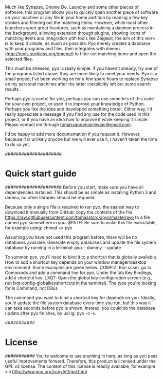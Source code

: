Much like Synapse, Gnome Do, Launchy and some other pieces of software, this program allows you to quickly open another piece of software on your machine or any file in your home partition by reading a few key strokes and filtering out the matching items. However, while most other launchers sport great feastures, such as maintaining a daemon process in the background, allowing extension through plugins, showing icons of matching items and integration with tools like Zeigeist, the aim of this work is to keep it simple, as much as possible. Pyo merely creates a database with your programs and files, then integrates with dmenu (http://tools.suckless.org/dmenu/) to filter out matching items and open the selected files.

This must be stressed, pyo is really simple. If you haven't already, try one of the programs listed above, they are more likely to meet your needs. Pyo is a small project I've been working on for a few spare hours to replace Synapse on my personal machines after the latter inexplicitly left out some search results.

Perhaps pyo is useful for you, perhaps you can use some bits of this code for your own project, or used it to improve your knowledge of Python. Perhaps you like the idea and developed something better. Either way, I'd really appreciate a message if you find any use for the code used in this project, or if you have an idea how to improve it while keeping it simple. Please contact me through tomasvandenooijevaer@gmail.com. 

I'd be happy to add more documentation if you request it. However, because it is unlikely anyone but me will ever use it, I haven't taken the time to do so yet.



#####################
# Quick start guide #
#####################
Before you start, make sure you have all dependencies installed. This should be as simple as installing Python 3 and dmenu, no other libraries should be required.

Because only a single file is required to run pyo, the easiest way to download it manually from GitHub: copy the contents of the file https://raw.githubusercontent.com/tomasstorck/pyo/master/pyo to a file named pyo somewhere in your $PATH. Be sure to make this file executable, for example using:
    chmod +x pyo

Assuming you have not used this program before, there will be no databases available. Generate empty databases and update the file system database by running in a terminal:
    pyo --dummy --update

To summon pyo, you'll need to bind it to a shortcut that is globally available. How to add a shortcut key depends on your window manager/desktop environment. Some examples are given below.
COMPIZ: Run ccsm, go to Commands and add a command line for pyo. Under the tab Key Bindings, add a shortcut key.
LXQT:   Open the global key configuration screen (e.g., run lxqt-config-globalkeyshortcuts in the terminal). The type you're looking for is Command, not DBus

The command you want to bind a shortcut key for depends on you. Ideally, you'd update the file system database every time you run, but this way it can take seconds before pyo is shown. Instead, you could do the database update after pyo finishes, by using:
    pyo -o -u
    
    
###########
# License #
###########
You're welcome to use anything in here, as long as you pass useful improvements forward. Therefore, this product is licensed under the GPL v3 license. The content of this license is readily available, for example via http://www.gnu.org/copyleft/gpl.html
